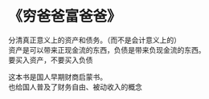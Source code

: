 # 《穷爸爸富爸爸》

分清真正意义上的资产和债务。（而不是会计意义上的）  
资产是可以带来正现金流的东西，负债是带来负现金流的东西。  
要买入资产，不要买入负债  


这本书是国人早期财商启蒙书。  
也给国人普及了财务自由、被动收入的概念
